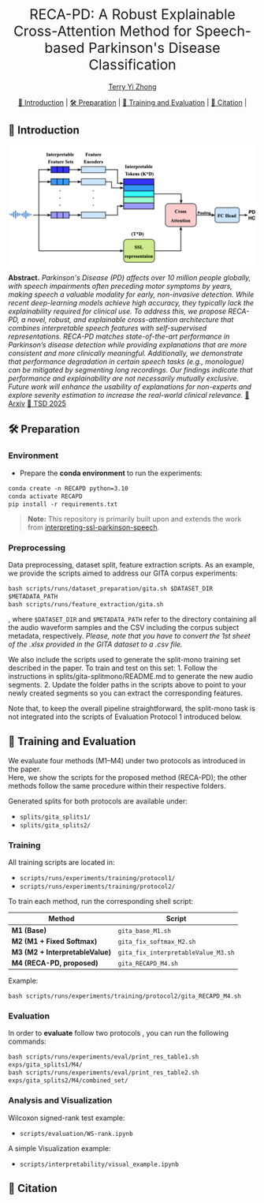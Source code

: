 <h1 align="center"><span style="font-weight:normal">RECA-PD: A Robust Explainable Cross-Attention Method for Speech-based Parkinson's Disease Classification</h1>
  
<div align="center">
  
[Terry Yi Zhong](https://terryyizhong.github.io/)
</div>

<div align="center">
  
[📘 Introduction](#intro) |
[🛠️ Preparation](#preparation) |
[🚀 Training and Evaluation](#training_and_evaluation) |
[📖 Citation](#citation) |

</div>

## <a name="intro"></a> 📘 Introduction

<div align="center"> <img src="docs/TSD-V1.2.drawio.png"  width="720"> </div>

**Abstract.** _Parkinson's Disease (PD) affects over 10 million people globally, with speech impairments often preceding motor symptoms by years, making speech a valuable modality for early, non-invasive detection. While recent deep-learning models achieve high accuracy, they typically lack the explainability required for clinical use. To address this, we propose RECA-PD, a novel, robust, and explainable cross-attention architecture that combines interpretable speech features with self-supervised representations. RECA-PD matches state-of-the-art performance in Parkinson’s disease detection while providing explanations that are more consistent and more clinically meaningful. Additionally, we demonstrate that performance degradation in certain speech tasks (e.g., monologue) can be mitigated by segmenting long recordings. Our findings indicate that performance and explainability are not necessarily mutually exclusive. Future work will enhance the usability of explanations for non-experts and explore severity estimation to increase the real-world clinical relevance._ [📜 Arxiv](https://arxiv.org/abs/) [📜 TSD 2025]()

## <a name="preparation"></a> 🛠️ Preparation



### Environment
- Prepare the **conda environment** to run the experiments:

```
conda create -n RECAPD python=3.10
conda activate RECAPD
pip install -r requirements.txt
```

> **Note:** This repository is primarily built upon and extends the work from [interpreting-ssl-parkinson-speech](https://github.com/david-gimeno/interpreting-ssl-parkinson-speech).


### Preprocessing

Data preprocessing, dataset split, feature extraction scripts. As an example, we provide the scripts aimed to address our GITA corpus experiments:

```
bash scripts/runs/dataset_preparation/gita.sh $DATASET_DIR $METADATA_PATH
bash scripts/runs/feature_extraction/gita.sh
```

, where `$DATASET_DIR` and `$METADATA_PATH` refer to the directory containing all the audio waveform samples and the CSV including the corpus subject metadata, respectively. _Please, note that you have to convert the 1st sheet of the .xlsx provided in the GITA dataset to a .csv file._

We also include the scripts used to generate the split-mono training set described in the paper. To train and test on this set:
	1.	Follow the instructions in splits/gita-splitmono/README.md to generate the new audio segments.
	2.	Update the folder paths in the scripts above to point to your newly created segments so you can extract the corresponding features.

Note that, to keep the overall pipeline straightforward, the split-mono task is not integrated into the scripts of Evaluation Protocol 1 introduced below.


## <a name="training_and_evaluation"></a> 🚀 Training and Evaluation


We evaluate four methods (M1–M4) under two protocols as introduced in the paper.  
Here, we show the scripts for the proposed method (RECA-PD); the other methods follow the same procedure within their respective folders.

Generated splits for both protocols are available under:
- `splits/gita_splits1/`
- `splits/gita_splits2/`


### Training

All training scripts are located in:  
- `scripts/runs/experiments/training/protocol1/`  
- `scripts/runs/experiments/training/protocol2/`  

To train each method, run the corresponding shell script:

| Method                         | Script                               |
|--------------------------------|--------------------------------------|
| **M1 (Base)**                  | `gita_base_M1.sh`                    |
| **M2 (M1 + Fixed Softmax)**         | `gita_fix_softmax_M2.sh`             |
| **M3 (M2 + InterpretableValue)**   | `gita_fix_interpretableValue_M3.sh`  |
| **M4 (RECA-PD, proposed)**     | `gita_RECAPD_M4.sh`                  |


Example:
```
bash scripts/runs/experiments/training/protocol2/gita_RECAPD_M4.sh
```

### Evaluation

In order to **evaluate** follow two protocols , you can run the following commands:

```
bash scripts/runs/experiments/eval/print_res_table1.sh exps/gita_splits1/M4/
bash scripts/runs/experiments/eval/print_res_table2.sh exps/gita_splits2/M4/combined_set/
```


### Analysis and Visualization

Wilcoxon signed-rank test example:

- `scripts/evaluation/WS-rank.ipynb`

A simple Visualization example:
- `scripts/interpretability/visual_example.ipynb`


## <a name="citation"></a> 📖 Citation




